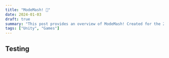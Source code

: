 ```yaml
---
title: "ModeMash! 🎼"
date: 2024-01-03
draft: true
summary: "This post provides an overview of ModeMash! Created for the 2023 Mode Jam"
tags: ["Unity", "Games"]
---
```


## Testing